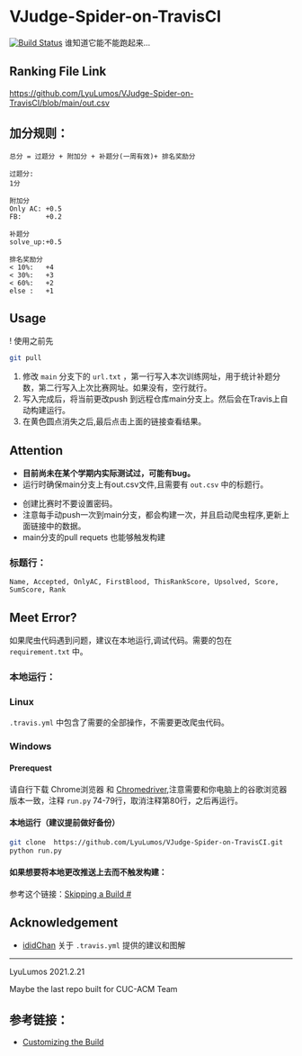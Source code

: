 # VJudge-Spider-on-TravisCI
[![Build Status](https://app.travis-ci.com/LyuLumos/VJudge-Spider-on-TravisCI.svg?branch=main)](https://app.travis-ci.com/LyuLumos/VJudge-Spider-on-TravisCI)
谁知道它能不能跑起来...

## Ranking File Link

https://github.com/LyuLumos/VJudge-Spider-on-TravisCI/blob/main/out.csv

## 加分规则：
    总分 = 过题分 + 附加分 + 补题分(一周有效)+ 排名奖励分

    过题分:
    1分

    附加分
    Only AC: +0.5
    FB:      +0.2   

    补题分
    solve_up:+0.5

    排名奖励分
    < 10%:   +4
    < 30%:   +3
    < 60%:   +2
    else :   +1
 
## Usage
! 使用之前先
```bash
git pull
```
1. 修改 `main` 分支下的 `url.txt` ，第一行写入本次训练网址，用于统计补题分数，第二行写入上次比赛网址。如果没有，空行就行。
2. 写入完成后，将当前更改push 到远程仓库main分支上。然后会在Travis上自动构建运行。
3. 在黄色圆点消失之后,最后点击上面的链接查看结果。

## Attention

- **目前尚未在某个学期内实际测试过，可能有bug。**
- 运行时确保main分支上有out.csv文件,且需要有 `out.csv` 中的标题行。
* 创建比赛时不要设置密码。
* 注意每手动push一次到main分支，都会构建一次，并且启动爬虫程序,更新上面链接中的数据。
* main分支的pull requets 也能够触发构建
### 标题行：
```
Name, Accepted, OnlyAC, FirstBlood, ThisRankScore, Upsolved, Score, SumScore, Rank
```

## Meet Error?

如果爬虫代码遇到问题，建议在本地运行,调试代码。需要的包在 `requirement.txt` 中。
### 本地运行：
### Linux

`.travis.yml` 中包含了需要的全部操作，不需要更改爬虫代码。

### Windows

#### Prerequest
请自行下载 Chrome浏览器 和 [Chromedriver](https://chromedriver.chromium.org/downloads),注意需要和你电脑上的谷歌浏览器版本一致，注释 `run.py` 74-79行，取消注释第80行，之后再运行。

#### 本地运行（建议提前做好备份）
```bash
git clone  https://github.com/LyuLumos/VJudge-Spider-on-TravisCI.git
python run.py
```
#### 如果想要将本地更改推送上去而不触发构建：
参考这个链接：[Skipping a Build #](https://docs.travis-ci.com/user/customizing-the-build/#skipping-a-build)

##### 
## Acknowledgement

- [ididChan](https://github.com/ididChan) 关于 `.travis.yml` 提供的建议和图解

---

LyuLumos 2021.2.21

Maybe the last repo built for CUC-ACM Team
## 参考链接：
* [Customizing the Build](https://docs.travis-ci.com/user/customizing-the-build/#skipping-a-build)
